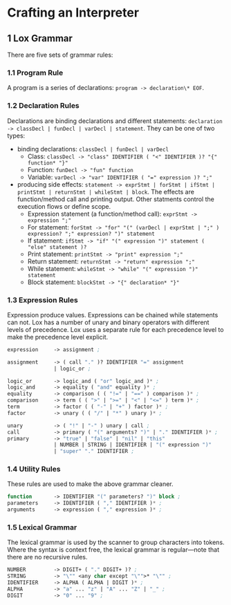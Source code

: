 # Crafting an Interpreter

## 1 Lox Grammar

There are five sets of grammar rules:

### 1.1 Program Rule

A program is a series of declarations: `program -> declaration\* EOF`.

### 1.2 Declaration Rules

Declarations are binding declarations and different statements: `declaration -> classDecl | funDecl | varDecl | statement`. They can be one of two types:

- binding declarations: `classDecl | funDecl | varDecl`
  - Class: `classDecl -> "class" IDENTIFIER ( "<" IDENTIFIER )? "{" function* "}"`
  - Function: `funDecl -> "fun" function`
  - Variable: `varDecl -> "var" IDENTIFIER ( "=" expression )? ";"`
- producing side effects: `statement -> exprStmt | forStmt | ifStmt | printStmt | returnStmt | whileStmt | block`. The effects are function/method call and printing output. Other statments control the execution flows or define scope.
  - Expression statement (a function/method call): `exprStmt -> expression ";"`
  - For statement: `forStmt -> "for" "(" (varDecl | exprStmt | ";" ) expression? ";" expression? ")" statement`
  - If statement: `ifStmt -> "if" "(" expression ")" statement ( "else" statement )?`
  - Print statement: `printStmt -> "print" expression ";"`
  - Return statement: `returnStmt -> "return" expression ";"`
  - While statement: `whileStmt -> "while" "(" expression ")" statement`
  - Block statement: `blockStmt -> "{" declaration* "}"`

### 1.3 Expression Rules

Expression produce values. Expressions can be chained while statements can not. Lox has a number of unary and binary operators with different levels of precedence. Lox uses a separate rule for each precedence level to make the precedence level explicit.

```lisp
expression     -> assignment ;

assignment     -> ( call "." )? IDENTIFIER "=" assignment
               | logic_or ;

logic_or       -> logic_and ( "or" logic_and )* ;
logic_and      -> equality ( "and" equality )* ;
equality       -> comparison ( ( "!=" | "==" ) comparison )* ;
comparison     -> term ( ( ">" | ">=" | "<" | "<=" ) term )* ;
term           -> factor ( ( "-" | "+" ) factor )* ;
factor         -> unary ( ( "/" | "*" ) unary )* ;

unary          -> ( "!" | "-" ) unary | call ;
call           -> primary ( "(" arguments? ")" | "." IDENTIFIER )* ;
primary        -> "true" | "false" | "nil" | "this"
               | NUMBER | STRING | IDENTIFIER | "(" expression ")"
               | "super" "." IDENTIFIER ;
```

### 1.4 Utility Rules

These rules are used to make the above grammar cleaner.

```lisp
function       -> IDENTIFIER "(" parameters? ")" block ;
parameters     -> IDENTIFIER ( "," IDENTIFIER )* ;
arguments      -> expression ( "," expression )* ;
```

### 1.5 Lexical Grammar

The lexical grammar is used by the scanner to group characters into tokens. Where the syntax is context free, the lexical grammar is regular—note that there are no recursive rules.

```lisp
NUMBER         -> DIGIT+ ( "." DIGIT+ )? ;
STRING         -> "\"" <any char except "\"">* "\"" ;
IDENTIFIER     -> ALPHA ( ALPHA | DIGIT )* ;
ALPHA          -> "a" ... "z" | "A" ... "Z" | "_" ;
DIGIT          -> "0" ... "9" ;
```

